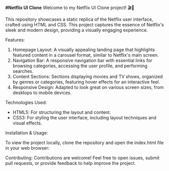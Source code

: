 
**#Netflix UI Clone**
Welcome to my Netflix UI Clone project! 🎬🍿

This repository showcases a static replica of the Netflix user interface, crafted using HTML and CSS. This project captures the essence of Netflix's sleek and modern design, providing a visually engaging experience.

Features:
1. Homepage Layout: A visually appealing landing page that highlights featured content in a carousel format, similar to Netflix's main screen.
2. Navigation Bar: A responsive navigation bar with essential links for browsing categories, accessing the user profile, and performing searches.
3. Content Sections: Sections displaying movies and TV shows, organized by genres or categories, featuring hover effects for an interactive feel.
4. Responsive Design: Adapted to look great on various screen sizes, from desktops to mobile devices.

Technologies Used:
* HTML5: For structuring the layout and content.
* CSS3: For styling the user interface, including layout techniques and visual effects.

 
Installation & Usage:

To view the project locally, clone the repository and open the index.html file in your web browser:




Contributing:
Contributions are welcome! Feel free to open issues, submit pull requests, or provide feedback to help improve the project.
